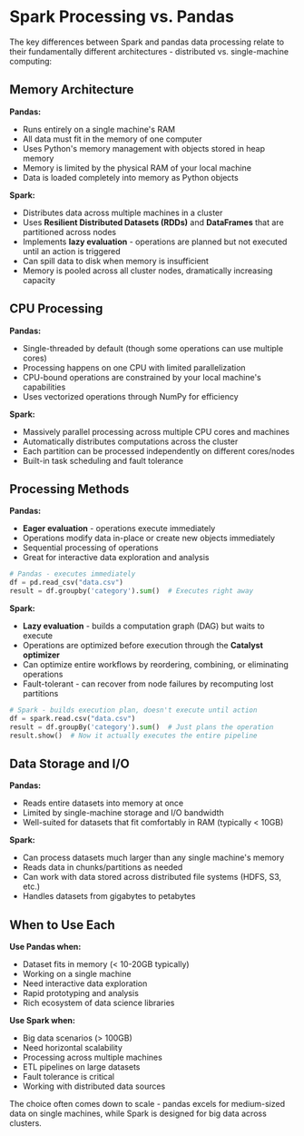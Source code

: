 # Spark Processing vs. Pandas
The key differences between Spark and pandas data processing relate to their fundamentally different architectures - distributed vs. single-machine computing:

## Memory Architecture

**Pandas:**
- Runs entirely on a single machine's RAM
- All data must fit in the memory of one computer
- Uses Python's memory management with objects stored in heap memory
- Memory is limited by the physical RAM of your local machine
- Data is loaded completely into memory as Python objects

**Spark:**
- Distributes data across multiple machines in a cluster
- Uses **Resilient Distributed Datasets (RDDs)** and **DataFrames** that are partitioned across nodes
- Implements **lazy evaluation** - operations are planned but not executed until an action is triggered
- Can spill data to disk when memory is insufficient
- Memory is pooled across all cluster nodes, dramatically increasing capacity

## CPU Processing

**Pandas:**
- Single-threaded by default (though some operations can use multiple cores)
- Processing happens on one CPU with limited parallelization
- CPU-bound operations are constrained by your local machine's capabilities
- Uses vectorized operations through NumPy for efficiency

**Spark:**
- Massively parallel processing across multiple CPU cores and machines
- Automatically distributes computations across the cluster
- Each partition can be processed independently on different cores/nodes
- Built-in task scheduling and fault tolerance

## Processing Methods

**Pandas:**
- **Eager evaluation** - operations execute immediately
- Operations modify data in-place or create new objects immediately
- Sequential processing of operations
- Great for interactive data exploration and analysis

```python
# Pandas - executes immediately
df = pd.read_csv("data.csv")
result = df.groupby('category').sum()  # Executes right away
```

**Spark:**
- **Lazy evaluation** - builds a computation graph (DAG) but waits to execute
- Operations are optimized before execution through the **Catalyst optimizer**
- Can optimize entire workflows by reordering, combining, or eliminating operations
- Fault-tolerant - can recover from node failures by recomputing lost partitions

```python
# Spark - builds execution plan, doesn't execute until action
df = spark.read.csv("data.csv")
result = df.groupBy('category').sum()  # Just plans the operation
result.show()  # Now it actually executes the entire pipeline
```

## Data Storage and I/O

**Pandas:**
- Reads entire datasets into memory at once
- Limited by single-machine storage and I/O bandwidth
- Well-suited for datasets that fit comfortably in RAM (typically < 10GB)

**Spark:**
- Can process datasets much larger than any single machine's memory
- Reads data in chunks/partitions as needed
- Can work with data stored across distributed file systems (HDFS, S3, etc.)
- Handles datasets from gigabytes to petabytes

## When to Use Each

**Use Pandas when:**
- Dataset fits in memory (< 10-20GB typically)
- Working on a single machine
- Need interactive data exploration
- Rapid prototyping and analysis
- Rich ecosystem of data science libraries

**Use Spark when:**
- Big data scenarios (> 100GB)
- Need horizontal scalability
- Processing across multiple machines
- ETL pipelines on large datasets
- Fault tolerance is critical
- Working with distributed data sources

The choice often comes down to scale - pandas excels for medium-sized data on single machines, while Spark is designed for big data across clusters.

